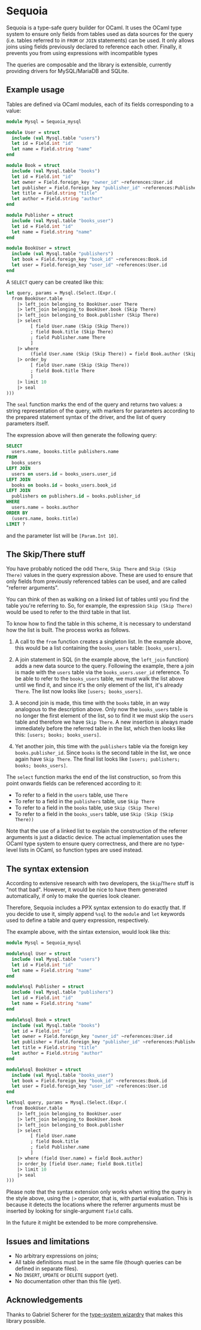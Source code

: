 # Sequoia

Sequoia is a type-safe query builder for OCaml. It uses the OCaml type system
to ensure only fields from tables used as data sources for the query (i.e.
tables referred to in `FROM` or `JOIN` statements) can be used. It only allows
joins using fields previously declared to reference each other. Finally, it
prevents you from using expressions with incompatible types

The queries are composable and the library is extensible, currently providing
drivers for MySQL/MariaDB and SQLite.

## Example usage

Tables are defined via OCaml modules, each of its fields corresponding to
a value:

```ocaml
module Mysql = Sequoia_mysql

module User = struct
  include (val Mysql.table "users")
  let id = Field.int "id"
  let name = Field.string "name"
end

module Book = struct
  include (val Mysql.table "books")
  let id = Field.int "id"
  let owner = Field.foreign_key "owner_id" ~references:User.id
  let publisher = Field.foreign_key "publisher_id" ~references:Publisher.id
  let title = Field.string "title"
  let author = Field.string "author"
end

module Publisher = struct
  include (val Mysql.table "books_user")
  let id = Field.int "id"
  let name = Field.string "name"
end

module BookUser = struct
  include (val Mysql.table "publishers")
  let book = Field.foreign_key "book_id" ~references:Book.id
  let user = Field.foreign_key "user_id" ~references:User.id
end
```

A `SELECT` query can be created like this:

```ocaml
let query, params = Mysql.(Select.(Expr.(
  from BookUser.table
    |> left_join belonging_to BookUser.user There
    |> left_join belonging_to BookUser.book (Skip There)
    |> left_join belonging_to Book.publisher (Skip There)
    |> select
         [ field User.name (Skip (Skip There))
         ; field Book.title (Skip There)
         ; field Publisher.name There
         ]
    |> where
         (field User.name (Skip (Skip There)) = field Book.author (Skip There))
    |> order_by
         [ field User.name (Skip (Skip There))
         ; field Book.title There
         ]
    |> limit 10
    |> seal
)))
```

The `seal` function marks the end of the query and returns two values: a
string representation of the query, with markers for parameters according
to the prepared statement syntax of the driver, and the list of query
parameters itself.

The expression above will then generate the following query:

```sql
SELECT
  users.name, boooks.title publishers.name
FROM
  books_users
LEFT JOIN
  users on users.id = books_users.user_id
LEFT JOIN
  books on books.id = books_users.book_id
LEFT JOIN
  publishers on publishers.id = books.publisher_id
WHERE
  users.name = books.author
ORDER BY
  (users.name, books.title)
LIMIT ?
```
and the parameter list will be `[Param.Int 10]`.

## The Skip/There stuff

You have probably noticed the odd `There`, `Skip There` and `Skip (Skip There)`
values in the query expression above. These are used to ensure that only fields
from previously referenced tables can be used, and are called "referrer
arguments".

You can think of then as walking on a linked list of tables until you find the
table you're referring to. So, for example, the expression `Skip (Skip There)`
would be used to refer to the third table in that list.

To know how to find the table in this scheme, it is necessary to understand
how the list is built. The process works as follows.

1. A call to the `from` function creates a singleton list. In the example
above, this would be a list containing the `books_users` table: `[books_users]`.

2. A join statement in SQL (in the example above, the `left_join` function)
adds a new data source to the query. Following the example, there a join is
made with the `users` table via the `books_users.user_id` reference. To be
able to refer to the `books_users` table, we must walk the list above until
we find it, and since it's the only element of the list, it's already `There`.
The list now looks like `[users; books_users]`.

3. A second join is made, this time with the `books` table, in an way analogous
to the description above. Only now the `books_users` table is no longer the
first element of the list, so to find it we must skip the `users` table and
therefore we have `Skip There`. A new insertion is always made immediately
before the referred table in the list, which then looks like this:
`[users; books; books_users]`.

4. Yet another join, this time with the `publishers` table via the foreign
key `books.publisher_id`. Since `books` is the second table in the list, we
once again have `Skip There`. The final list looks like
`[users; publishers; books; books_users]`.

The `select` function marks the end of the list construction, so from this
point onwards fields can be referenced according to it:

* To refer to a field in the `users` table, use `There`
* To refer to a field in the `publishers` table, use `Skip There`
* To refer to a field in the `books` table, use `Skip (Skip There)`
* To refer to a field in the `books_users` table, use `Skip (Skip (Skip There))`

Note that the use of a linked list to explain the construction of the referrer
arguments is just a didactic device. The actual implementation uses the OCaml
type system to ensure query correctness, and there are no type-level lists in
OCaml, so function types are used instead.

## The syntax extension

According to extensive research with two developers, the `Skip`/`There` stuff
is "not that bad". However, it would be nice to have them generated
automatically, if only to make the queries look cleaner.

Therefore, Sequoia includes a PPX syntax extension to do exactly that. If
you decide to use it, simply append `%sql` to the `module` and `let` keywords
used to define a table and query expression, respectively.

The example above, with the sintax extension, would look like this:

```ocaml
module Mysql = Sequoia_mysql

module%sql User = struct
  include (val Mysql.table "users")
  let id = Field.int "id"
  let name = Field.string "name"
end

module%sql Publisher = struct
  include (val Mysql.table "publishers")
  let id = Field.int "id"
  let name = Field.string "name"
end

module%sql Book = struct
  include (val Mysql.table "books")
  let id = Field.int "id"
  let owner = Field.foreign_key "owner_id" ~references:User.id
  let publisher = Field.foreign_key "publisher_id" ~references:Publisher.id
  let title = Field.string "title"
  let author = Field.string "author"
end

module%sql BookUser = struct
  include (val Mysql.table "books_user")
  let book = Field.foreign_key "book_id" ~references:Book.id
  let user = Field.foreign_key "user_id" ~references:User.id
end

let%sql query, params = Mysql.(Select.(Expr.(
  from BookUser.table
    |> left_join belonging_to BookUser.user
    |> left_join belonging_to BookUser.book
    |> left_join belonging_to Book.publisher
    |> select
         [ field User.name
         ; field Book.title
         ; field Publisher.name
         ]
    |> where (field User.name) = field Book.author)
    |> order_by [field User.name; field Book.title]
    |> limit 10
    |> seal
)))
```

Please note that the syntax extension only works when writing the query in
the style above, using the `|>` operator, that is, with partial evaluation.
This is because it detects the locations where the referrer arguments must
be inserted by looking for single-argument `field` calls.

In the future it might be extended to be more comprehensive.

## Issues and limitations

* No arbitrary expressions on joins;
* All table definitions must be in the same file (though queries can be
  defined in separate files).
* No `INSERT`, `UPDATE` or `DELETE` support (yet).
* No documentation other than this file (yet).

## Acknowledgements

Thanks to Gabriel Scherer for the [type-system wizardry](https://sympa.inria.fr/sympa/arc/caml-list/2016-09/msg00111.html) that makes this library possible.
